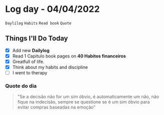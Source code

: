 # Log day - 04/04/2022

`Daylilog` `Habits` `Read book` `Quote`

## Things I'll Do Today

- [x] Add new **Dailylog**
- [x] Read 1 Capitulo book pages on **40 Habitos financeiros**
- [x] Greatfull of life.
- [x] Think about my habits and discipline
- [ ] I went to therapy

### Quote do dia

> "Se a decisão não for um sim óbvio, é automaticamente um não, não fique na indecisão, sempre se questione se é um sim óbvio para evitar compras baseadas na emoção"
